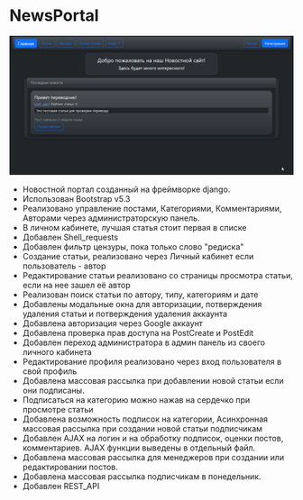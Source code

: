 # NewsPortal
![til](./newsportal/media/prewiew.gif)
- Новостной портал созданный на фреймворке django.
- Использован Bootstrap v5.3
- Реализовано управление постами, Категориями, Комментариями, Авторами через администраторскую панель.
- В личном кабинете, лучшая статья стоит первая в списке
- Добавлен Shell_requests<br>
- Добавлен фильтр цензуры, пока только слово "редиска"<br>
- Создание статьи, реализовано через Личный кабинет если пользователь - автор<br>
- Редактирование статьи реализовано со страницы просмотра статьи, если на нее зашел её автор<br>
- Реализован поиск статьи по автору, типу, категориям и дате<br>
- Добавлены модальные окна для авторизации, потверждения удаления статьи и потверждения удаления аккаунта<br>
- Добавлена авторизация через Google аккаунт<br>
- Добавлена проверка прав доступа на PostCreate и PostEdit<br>
- Добавлен переход администратора в админ панель из своего личного кабинета<br>
- Редактирование профиля реализовано через вход пользователя в свой профиль<br>
- Добавлена массовая рассылка при добавлении новой статьи если они подписаны.<br>
- Подписаться на категорию можно нажав на сердечко при просмотре статьи<br>
- Добавлена возможность подписок на категории, Асинхронная массовая рассылка при создании новой статьи подписчикам<br>
- Добавлен AJAX на логин и на обработку подписок, оценки постов, комментариев. AJAX функции выведены в отдельный файл.<br>
- Добавлена массовая рассылка для менеджеров при создании или редактировании постов.<br>
- Добавлена массовая рассылка подписчикам в понедельник.
- Добавлен REST_API